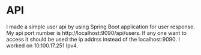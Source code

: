 # API
I made a simple user api by using Spring Boot application for user response. My api port number is http://localhost:9090/api/users. If any one want to access it should be used the ip addrss instead of the localhost:9090. I worked on 10.100.17.251 Ipv4.
